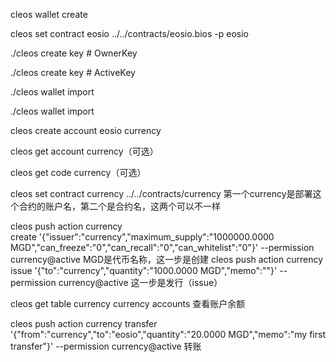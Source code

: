 cleos wallet create

cleos set contract eosio ../../contracts/eosio.bios -p eosio

./cleos create key  # OwnerKey

./cleos create key  # ActiveKey

./cleos wallet import <private-OwnerKey>

./cleos wallet import <private-ActiveKey>

cleos create account eosio currency <public-OwnerKey> <public-ActiveKey>

cleos get account currency（可选）

cleos get code currency（可选）

cleos set contract currency ../../contracts/currency
第一个currency是部署这个合约的账户名，第二个是合约名，这两个可以不一样

cleos push action currency create '{"issuer":"currency","maximum_supply":"1000000.0000 MGD","can_freeze":"0","can_recall":"0","can_whitelist":"0"}' --permission currency@active
MGD是代币名称，这一步是创建
cleos push action currency issue '{"to":"currency","quantity":"1000.0000 MGD","memo":""}' --permission currency@active
这一步是发行（issue）

cleos get table currency currency accounts
查看账户余额

cleos push action currency transfer '{"from":"currency","to":"eosio","quantity":"20.0000 MGD","memo":"my first transfer"}' --permission currency@active
转账

